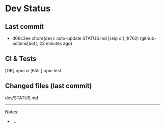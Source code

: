 # Dev Status

## Last commit
- d09c3ee chore(dev): auto-update STATUS.md [skip ci] (#762) (github-actions[bot], 23 minutes ago)
## CI & Tests
[OK] npm ci
[FAIL] npm test

## Changed files (last commit)
dev/STATUS.md

---
Notes:
- ...
